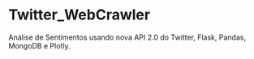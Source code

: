# Twitter_WebCrawler
Análise de Sentimentos usando nova API 2.0 do Twitter, Flask, Pandas, MongoDB e Plotly.
